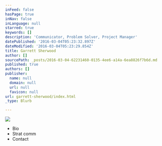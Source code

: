 ```yaml
---
inFeed: false
hasPage: true
inNav: false
inLanguage: null
starred: true
keywords: []
description: 'Communicator, Problem Solver, Project Manager'
datePublished: '2016-03-04T05:23:32.897Z'
dateModified: '2016-03-04T05:23:29.854Z'
title: Garrett Sherwood
author: []
sourcePath: _posts/2016-03-04-62231460-0135-4ee6-a14a-6ea8826f7b6d.md
published: true
authors: []
publisher:
  name: null
  domain: null
  url: null
  favicon: null
url: garrett-sherwood/index.html
_type: Blurb

---
```

![](https://s3-us-west-2.amazonaws.com/the-grid-img/p/c65f9286f203a14c5027e4b9146e1b938b7a8282.jpg)

* Bio
* Strat comm
* Contact